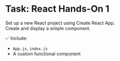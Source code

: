 # Task: React Hands-On 1

Set up a new React project using Create React App.  
Create and display a simple component.

✅ Include:
- `App.js`, `index.js`
- A custom functional component
